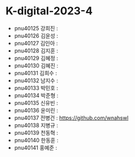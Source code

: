 # K-digital-2023-4

+ pnu40125	강희진 : 
+ pnu40126	김윤성 : 
+ pnu40127	김인아 : 
+ pnu40128	김지훈 : 
+ pnu40129	김혜정 : 
+ pnu40130	김혜진 : 
+ pnu40131	김희수 : 
+ pnu40132	남지수 : 
+ pnu40133	박민호 : 
+ pnu40134	박준형 : 
+ pnu40135	신유빈 : 
+ pnu40136	윤미린 : 
+ pnu40137	전병건 : https://github.com/wnahswl
+ pnu40138	지병규 : 
+ pnu40139	천동혁 : 
+ pnu40140	한동훈 : 
+ pnu40141	홍예준 : 
